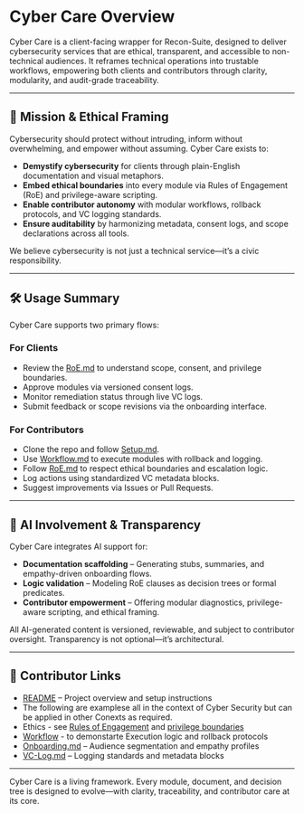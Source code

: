 # Cyber Care Overview

Cyber Care is a client-facing wrapper for Recon-Suite, designed to deliver cybersecurity services that are ethical, transparent, and accessible to non-technical audiences. It reframes technical operations into trustable workflows, empowering both clients and contributors through clarity, modularity, and audit-grade traceability.

---

## 🎯 Mission & Ethical Framing

Cybersecurity should protect without intruding, inform without overwhelming, and empower without assuming. Cyber Care exists to:

- **Demystify cybersecurity** for clients through plain-English documentation and visual metaphors.
- **Embed ethical boundaries** into every module via Rules of Engagement (RoE) and privilege-aware scripting.
- **Enable contributor autonomy** with modular workflows, rollback protocols, and VC logging standards.
- **Ensure auditability** by harmonizing metadata, consent logs, and scope declarations across all tools.

We believe cybersecurity is not just a technical service—it’s a civic responsibility.

---

## 🛠️ Usage Summary

Cyber Care supports two primary flows:

### For Clients
- Review the [RoE.md](./roe.md) to understand scope, consent, and privilege boundaries.
- Approve modules via versioned consent logs.
- Monitor remediation status through live VC logs.
- Submit feedback or scope revisions via the onboarding interface.

### For Contributors
- Clone the repo and follow [Setup.md](../setup.md).
- Use [Workflow.md](./workflow.md) to execute modules with rollback and logging.
- Follow [RoE.md](./roe.md) to respect ethical boundaries and escalation logic.
- Log actions using standardized VC metadata blocks.
- Suggest improvements via Issues or Pull Requests.

---

## 🤖 AI Involvement & Transparency

Cyber Care integrates AI support for:

- **Documentation scaffolding** – Generating stubs, summaries, and empathy-driven onboarding flows.
- **Logic validation** – Modeling RoE clauses as decision trees or formal predicates.
- **Contributor empowerment** – Offering modular diagnostics, privilege-aware scripting, and ethical framing.

All AI-generated content is versioned, reviewable, and subject to contributor oversight. Transparency is not optional—it’s architectural.

---

## 🔗 Contributor Links

- [README](../README.md) – Project overview and setup instructions
- The following are examplese all in the context of Cyber Security but can be applied in other Conexts as required.
- Ethics - see [Rules of Engagement](./roe.md) and [privilege boundaries](./roe-2.md)
- [Workflow](./workflow.md) - to demonstarte Execution logic and rollback protocols
- [Onboarding.md](./Onboarding.md) – Audience segmentation and empathy profiles
- [VC-Log.md](../VC-Log.md) – Logging standards and metadata blocks

---

Cyber Care is a living framework. Every module, document, and decision tree is designed to evolve—with clarity, traceability, and contributor care at its core.
